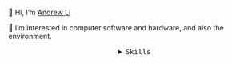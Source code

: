<p>👋 Hi, I’m <a href="https://www.andrewli.org">Andrew Li</a></p>
<p>👀 I’m interested in computer software and hardware, and also the environment.</p>

<details align="center">
   <summary><samp>Skills</samp></summary>
   <p align="center">
      <img alt="Node.js" src="https://img.shields.io/badge/-Node.js-339933?logo=node.js&logoColor=white"/>
      <img alt="React.js" src="https://img.shields.io/badge/-React.js-61DAFB?logo=react&logoColor=white"/>
      <img alt="Javascript" src="https://img.shields.io/badge/-Javascript-f1e05a?logo=Javascript&logoColor=white"/>
      <img alt="Java" src="https://img.shields.io/badge/-Java-b07219?logo=Java&logoColor=white"/>
      <img alt="HTML" src="https://img.shields.io/badge/-HTML-E34F26?logo=HTML5&logoColor=white"/>
      <img alt="InDesign" src="https://img.shields.io/badge/-InDesign-FF3366?logo=adobe-indesign&logoColor=white"/>
      <img alt="Illustrator" src="https://img.shields.io/badge/-Illustrator-FF9A00?logo=adobe-illustrator&logoColor=white"/>
    <br>
  <img src="https://github-readme-stats.vercel.app/api?username=andrewleaf22&show_icons=true&hide_border=true&hide=issues&title_color=5391FE&icon_color=000000&text_color=555"></img><br>
  </samp>
  </p>
</details>
